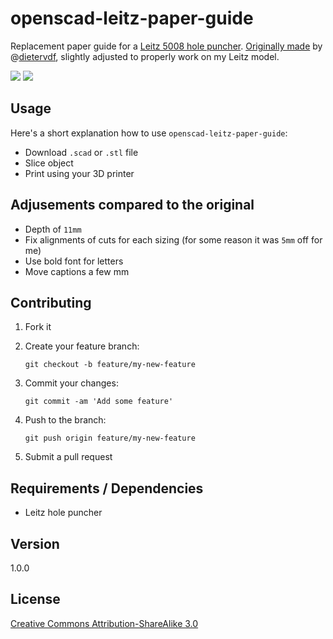 # openscad-leitz-paper-guide

Replacement paper guide for a [Leitz 5008 hole puncher](linkme). [Originally made](https://www.thingiverse.com/thing:1332137) by @[dietervdf](https://www.thingiverse.com/dietervdf/about), slightly adjusted to properly work on my Leitz model.

![](https://i.imgur.com/kxQiyQ2.png)
![](https://i.imgur.com/vfdkOXp.jpg)

## Usage

Here's a short explanation how to use `openscad-leitz-paper-guide`:

* Download `.scad` or `.stl` file
* Slice object
* Print using your 3D printer

## Adjusements compared to the original

* Depth of `11mm`
* Fix alignments of cuts for each sizing (for some reason it was `5mm` off for me)
* Use bold font for letters
* Move captions a few mm

## Contributing

1. Fork it
2. Create your feature branch:

    ```shell
    git checkout -b feature/my-new-feature
    ```

3. Commit your changes:

    ```shell
    git commit -am 'Add some feature'
    ```

4. Push to the branch:

    ```shell
    git push origin feature/my-new-feature
    ```

5. Submit a pull request

## Requirements / Dependencies

* Leitz hole puncher

## Version

1.0.0

## License

[Creative Commons Attribution-ShareAlike 3.0](LICENSE)
